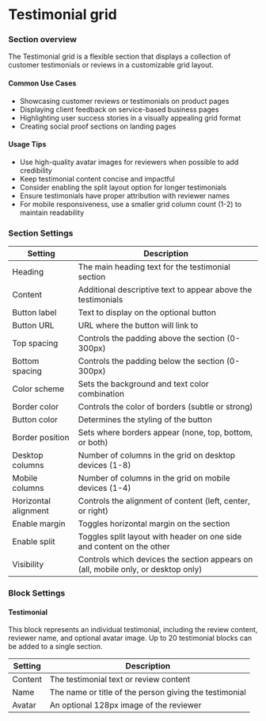 # Testimonial grid

### Section overview

The Testimonial grid is a flexible section that displays a collection of customer testimonials or reviews in a customizable grid layout.

#### Common Use Cases

* Showcasing customer reviews or testimonials on product pages
* Displaying client feedback on service-based business pages
* Highlighting user success stories in a visually appealing grid format
* Creating social proof sections on landing pages

#### Usage Tips

* Use high-quality avatar images for reviewers when possible to add credibility
* Keep testimonial content concise and impactful
* Consider enabling the split layout option for longer testimonials
* Ensure testimonials have proper attribution with reviewer names
* For mobile responsiveness, use a smaller grid column count (1-2) to maintain readability

### Section Settings

| Setting              | Description                                                                       |
| -------------------- | --------------------------------------------------------------------------------- |
| Heading              | The main heading text for the testimonial section                                 |
| Content              | Additional descriptive text to appear above the testimonials                      |
| Button label         | Text to display on the optional button                                            |
| Button URL           | URL where the button will link to                                                 |
| Top spacing          | Controls the padding above the section (0-300px)                                  |
| Bottom spacing       | Controls the padding below the section (0-300px)                                  |
| Color scheme         | Sets the background and text color combination                                    |
| Border color         | Controls the color of borders (subtle or strong)                                  |
| Button color         | Determines the styling of the button                                              |
| Border position      | Sets where borders appear (none, top, bottom, or both)                            |
| Desktop columns      | Number of columns in the grid on desktop devices (1-8)                            |
| Mobile columns       | Number of columns in the grid on mobile devices (1-4)                             |
| Horizontal alignment | Controls the alignment of content (left, center, or right)                        |
| Enable margin        | Toggles horizontal margin on the section                                          |
| Enable split         | Toggles split layout with header on one side and content on the other             |
| Visibility           | Controls which devices the section appears on (all, mobile only, or desktop only) |

### Block Settings

#### Testimonial

This block represents an individual testimonial, including the review content, reviewer name, and optional avatar image. Up to 20 testimonial blocks can be added to a single section.

| Setting | Description                                            |
| ------- | ------------------------------------------------------ |
| Content | The testimonial text or review content                 |
| Name    | The name or title of the person giving the testimonial |
| Avatar  | An optional 128px image of the reviewer                |
